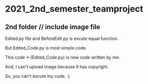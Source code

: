 # 2021_2nd_semester_teamproject

## 2nd folder // include image file

Edited.py file and BeforeEdit.py is excute equal function.

But Edited_Code.py is most simple code.

This code <-(Edited_Code.py) is new code written by me.

And, I can't upload image because It has copyright.

So, you can't excute my code. :(
